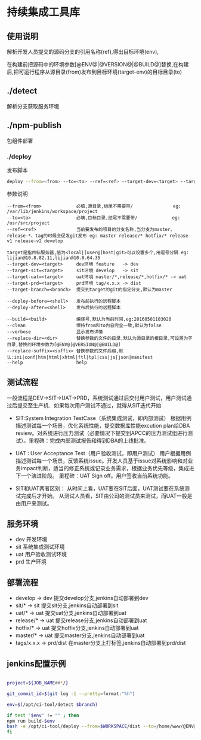 # 持续集成工具库

## 使用说明

解析开发人员提交的源码分支的引用名称(ref),得出目标环境(env),

在构建前把源码中的环境参数[@ENV@|@VERSION@|@BUILD@]替换,在构建后,把可运行程序从源目录(from)发布到目标环境(target-env)的目标目录(to)

## ./detect

解析分支获取服务环境

## ./npm-publish

包组件部署

### ./deploy

发布脚本

``` bash
deploy --from=<from> --to=<to> --ref=<ref> --target-dev=<target> --target-sit=<target> --target-uat=<target> --target-<target>=<target> [options] <project>
```

参数说明
```
--from=<from>             必填,源目录,结尾不需要带/               eg: /var/lib/jenkins/workspace/project
--to=<to>                 必填,目标目录,结尾不需要带/             eg: /usr/src/project
--ref=<ref>               当前要发布的项目的分支名称,当分支为master、release-*、tag的时候会促发git发布 eg: master release/* hotfix/* release-v1 release-v2 develop

target是指目标服务器,值为<local|[user@]host|git>可以设置多个,用逗号分隔 eg: lijian@10.8.82.11,lijian@10.8.64.35
--target-dev=<target>     dev环境 feature   -> dev
--target-sit=<target>     sit环境 develop   -> sit
--target-uat=<target>     uat环境 master/*,release/*,hotfix/* -> uat
--target-prd=<target>     prd环境 tag/x.x.x -> dist
--target-branch=<branch>  提交到target的git的指定分支,默认为master

--deploy-before=<shell>   发布前执行的远程脚本
--deploy-after=<shell>    发布后执行的远程脚本

--build=<build>           编译号,默认为当前时间,eg:20160501103020
--clean                   保持from和to内容完全一致,默认为false
--verbose                 显示发布详情
--replace-dir=<dir>       替换参数的文件的目录,默认为源目录的根目录,可设置为子目录,替换的环境参数为[@ENV@|@VERSION@|@BUILD@]
--replace-suffix=<suffix> 替换参数的文件后缀,默认:ini|conf|htm|html|xhtml|ftl|tpl|css|js|json|manifest
--help                    help
```

## 测试流程

一般流程是DEV->SIT->UAT->PRD，系统测试通过后交付用户测试，用户测试通过后提交至生产机．如果每次用户测试不通过，就得从SIT迭代开始

* SIT:System   Integration   TestCase（系统集成测试，即内部测试）
根据用例描述测试每一个场景，优化系统性能，提交数据库性能excution plan给DBA review。对系统进行压力测试（必要情况下提交到APCC的压力测试组进行测试）。里程碑：完成内部测试报告和得到DBA的上线批准。

* UAT : User   Acceptance   Test（用户验收测试，即用户测试）
用户根据用例描述测试每一个场景，反馈系统issue。开发人员基于issue对系统影响和对业务impact判断，适当的修正系统或记录业务需求，根据业务优先等级，集成进下一个演进阶段。 里程碑：UAT Sign off。用户签收当前系统功能。

* SIT和UAT两者区别：
从时间上看，UAT要在SIT后面，UAT测试要在系统测试完成后才开始。
从测试人员看，SIT由公司的测试员来测试，而UAT一般是由用户来测试。

## 服务环境

* dev  开发环境
* sit  系统集成测试环境
* uat  用户验收测试环境
* prd  生产环境


## 部署流程

* develop   -> dev
提交develop分支,jenkins自动部署到dev
* sit/*       -> sit
提交sit分支,jenkins自动部署到sit
* uat/*       -> uat
提交uat分支,jenkins自动部署到uat
* release/* -> uat
提交release分支,jenkins自动部署到uat
* hotfix/*  -> uat
提交hotfix分支,jenkins自动部署到uat
* master/*  -> uat
提交master分支,jenkins自动部署到uat
* tags/x.x.x -> prd/dist
在master分支上打标签,jenkins自动部署到prd/dist


## jenkins配置示例

``` bash

project=${JOB_NAME##*/}

git_commit_id=$(git log -1 --pretty=format:"%h")

env=$(/opt/ci-tool/detect $branch)

if test "$env" != "" ; then
npm run build-$env
bash -e /opt/ci-tool/deploy --from=$WORKSPACE/dist --to=/home/www/@ENV@/$project --target-dev="$DEV" --target-sit="$SIT" --target-uat="$UAT"  --target-prd="default" --verbose --build=$git_commit_id --ref=$branch $project
fi

```


